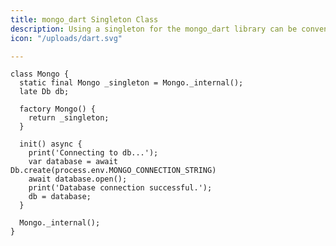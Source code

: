 ```yaml
---
title: mongo_dart Singleton Class
description: Using a singleton for the mongo_dart library can be convenient.
icon: "/uploads/dart.svg"

---
```

    class Mongo {
      static final Mongo _singleton = Mongo._internal();
      late Db db;
    
      factory Mongo() {
        return _singleton;
      }
    
      init() async {
        print('Connecting to db...');
        var database = await Db.create(process.env.MONGO_CONNECTION_STRING)
        await database.open();
        print('Database connection successful.');
        db = database;
      }
    
      Mongo._internal();
    }
    